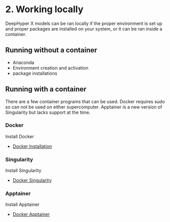 # 2. Working locally
DeepHyper X models can be ran locally if the proper environment is set up and proper packages are installed on your system, or it can be ran inside a container.

## Running without a container
- Anaconda
- Environment creation and activation
- package installations

## Running with a container
There are a few container programs that can be used. Docker requires sudo so can not be used on either supercomputer. Apptainer is a new version of Singularity but lacks support at the time.

### Docker
Install Docker
- [Docker Installation](../guides/docker.md)

### Singularity
Install Singularity
- [Docker Singularity](../guides/singularity.md)

### Apptainer
Install Apptainer
- [Docker Apptainer](../guides/apptainer.md)
